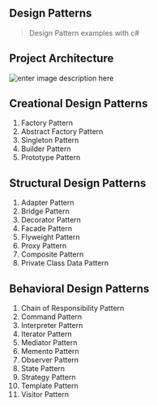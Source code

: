 ## Design Patterns

> Design Pattern examples with c#
## Project Architecture
![enter image description here](https://lh3.googleusercontent.com/58xEK5yI5xHTf71QtHrKJx0FAZEIKmGL3lBDjTtwnoBrFjG6To6kk0oFPK-eHOiefGc90fT3gWsj "Project Architecture")

## Creational Design Patterns
 1. Factory Pattern
 2. Abstract Factory Pattern
 3. Singleton Pattern
 4. Builder Pattern
 5. Prototype Pattern
## Structural Design Patterns
 1. Adapter Pattern
 2. Bridge Pattern
 3. Decorator Pattern
 4. Facade Pattern
 5. Flyweight Pattern
 6. Proxy Pattern
 7. Composite Pattern
 8. Private Class Data Pattern
## Behavioral Design Patterns
 1. Chain of Responsibility Pattern
 2. Command Pattern
 3. Interpreter Pattern
 4. Iterator Pattern
 5. Mediator Pattern
 6. Memento Pattern
 7. Observer Pattern
 8. State Pattern
 9. Strategy Pattern
 10. Template Pattern
 11. Visitor Pattern
